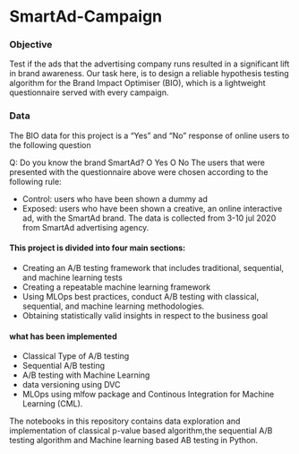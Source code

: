 # SmartAd-Campaign


### Objective
Test if the ads that the advertising company runs resulted in a significant lift in brand awareness. Our task here, is to design a reliable hypothesis testing algorithm for the Brand Impact Optimiser (BIO), which is a lightweight questionnaire served with every campaign.

### Data


The BIO data for this project is a “Yes” and “No” response of online users to the following question

Q: Do you know the brand SmartAd? O Yes O No The users that were presented with the questionnaire above were chosen according to the following rule:

* Control: users who have been shown a dummy ad 
* Exposed: users who have been shown a creative, an online interactive ad, with the SmartAd brand. 
The data is collected from 3-10 jul 2020 from SmartAd  advertising agency.

#### This project is divided into four main sections:

   * Creating an A/B testing framework that includes traditional, sequential, and machine learning tests
   * Creating a repeatable machine learning framework
   * Using MLOps best practices, conduct A/B testing with classical, sequential, and machine learning methodologies.
   * Obtaining statistically valid insights in respect to the business goal

#### what has been implemented

* Classical Type of A/B testing 
* Sequential A/B testing
* A/B testing with Machine Learning 
* data versioning using DVC
* MLOps using mlfow package and Continous Integration for Machine Learning (CML).


The notebooks in this repository contains data exploration and implementation of classical p-value based algorithm,the sequential A/B testing algorithm  and Machine learning based AB testing in Python.  

